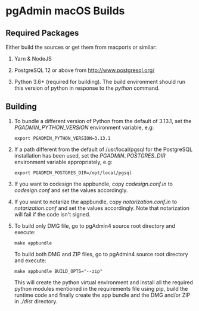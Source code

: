 # pgAdmin macOS Builds

## Required Packages

Either build the sources or get them from macports or similar:

1. Yarn & NodeJS

2. PostgreSQL 12 or above from http://www.postgresql.org/

3. Python 3.6+ (required for building). The build environment should run this 
  version of python in response to the *python* command.
  
## Building

1. To bundle a different version of Python from the default of 3.13.1, set the
   *PGADMIN_PYTHON_VERSION* environment variable, e.g:

       export PGADMIN_PYTHON_VERSION=3.13.1

2. If a path different from the default of /usr/local/pgsql for the PostgreSQL
   installation has been used, set the *PGADMIN_POSTGRES_DIR* environment variable
   appropriately, e.g:

       export PGADMIN_POSTGRES_DIR=/opt/local/pgsql

3. If you want to codesign the appbundle, copy *codesign.conf.in* to
   *codesign.conf* and set the values accordingly.

3. If you want to notarize the appbundle, copy *notarization.conf.in* to
   *notarization.conf* and set the values accordingly. Note that notarization
   will fail if the code isn't signed.
   
4. To build only DMG file, go to pgAdmin4 source root directory and execute:

       make appbundle

   To build both DMG and ZIP files, go to pgAdmin4 source root directory and execute:

       make appbundle BUILD_OPTS="--zip"
       
   This will create the python virtual environment and install all the required
   python modules mentioned in the requirements file using pip, build the
   runtime code and finally create the app bundle and the DMG and/or ZIP in *./dist*
   directory.
